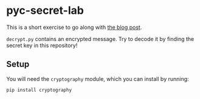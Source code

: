 # pyc-secret-lab

This is a short exercise to go along with [the blog post](https://blog.jse.li/posts/pyc/).

`decrypt.py` contains an encrypted message. Try to decode it by finding the secret key in this repository!

## Setup
You will need the `cryptography` module, which you can install by running:

```
pip install cryptography
```
